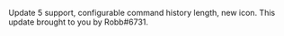 Update 5 support, configurable command history length, new icon. This update brought to you by Robb#6731.
